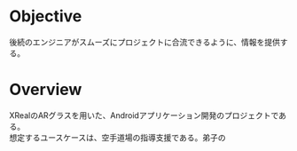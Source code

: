 # Objective
後続のエンジニアがスムーズにプロジェクトに合流できるように、情報を提供する。

# Overview
XRealのARグラスを用いた、Androidアプリケーション開発のプロジェクトである。  
想定するユースケースは、空手道場の指導支援である。弟子の